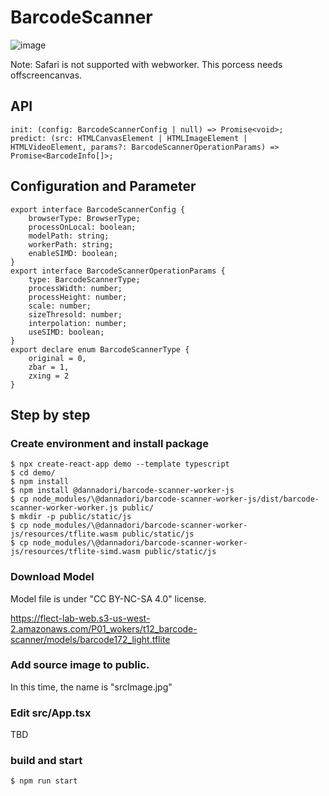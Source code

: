# BarcodeScanner

![image](https://user-images.githubusercontent.com/48346627/118266526-b1ecb780-b4f5-11eb-9c25-d32a42e852ce.gif)

Note: Safari is not supported with webworker. This porcess needs offscreencanvas.

## API

```
init: (config: BarcodeScannerConfig | null) => Promise<void>;
predict: (src: HTMLCanvasElement | HTMLImageElement | HTMLVideoElement, params?: BarcodeScannerOperationParams) => Promise<BarcodeInfo[]>;

```

## Configuration and Parameter
```
export interface BarcodeScannerConfig {
    browserType: BrowserType;
    processOnLocal: boolean;
    modelPath: string;
    workerPath: string;
    enableSIMD: boolean;
}
export interface BarcodeScannerOperationParams {
    type: BarcodeScannerType;
    processWidth: number;
    processHeight: number;
    scale: number;
    sizeThresold: number;
    interpolation: number;
    useSIMD: boolean;
}
export declare enum BarcodeScannerType {
    original = 0,
    zbar = 1,
    zxing = 2
}
```


## Step by step
### Create environment and install package
```
$ npx create-react-app demo --template typescript
$ cd demo/
$ npm install
$ npm install @dannadori/barcode-scanner-worker-js
$ cp node_modules/\@dannadori/barcode-scanner-worker-js/dist/barcode-scanner-worker-worker.js public/
$ mkdir -p public/static/js
$ cp node_modules/\@dannadori/barcode-scanner-worker-js/resources/tflite.wasm public/static/js
$ cp node_modules/\@dannadori/barcode-scanner-worker-js/resources/tflite-simd.wasm public/static/js
```

### Download Model
Model file is under "CC BY-NC-SA 4.0" license.

https://flect-lab-web.s3-us-west-2.amazonaws.com/P01_wokers/t12_barcode-scanner/models/barcode172_light.tflite


### Add source image to public. 
In this time, the name is "srcImage.jpg"

### Edit src/App.tsx
TBD

### build and start

```
$ npm run start
```



